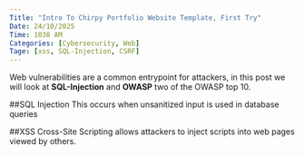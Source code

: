```yaml
---
Title: "Intro To Chirpy Portfolio Website Template, First Try"
Date: 24/10/2025
Time: 1038 AM
Categories: [Cybersecurity, Web]
Tage: [xss, SQL-Injection, CSRF]
---
```


Web vulnerabilities are a common entrypoint for attackers, in this post we will look at **SQL-Injection** and **OWASP** two of the OWASP top 10.

##SQL Injection
This occurs when unsanitized input is used in database queries

##XSS
Cross-Site Scripting allows attackers to inject scripts into web pages viewed by others.

